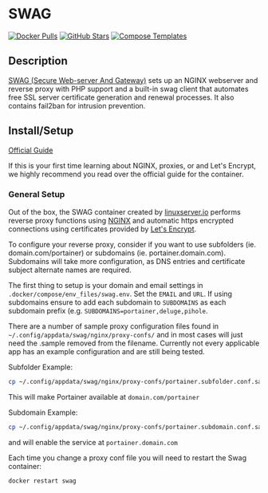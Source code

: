 # SWAG

[![Docker Pulls](https://img.shields.io/docker/pulls/linuxserver/swag?style=flat-square&color=607D8B&label=docker%20pulls&logo=docker)](https://hub.docker.com/r/linuxserver/swag)
[![GitHub Stars](https://img.shields.io/github/stars/linuxserver/docker-swag?style=flat-square&color=607D8B&label=github%20stars&logo=github)](https://github.com/linuxserver/docker-swag)
[![Compose Templates](https://img.shields.io/static/v1?style=flat-square&color=607D8B&label=compose&message=templates)](https://github.com/GhostWriters/DockSTARTer/tree/master/compose/.apps/swag)

## Description

[SWAG (Secure Web-server And Gateway)](https://github.com/linuxserver/docker-swag)
sets up an NGINX webserver and reverse proxy with PHP support and a built-in
swag client that automates free SSL server certificate generation and renewal
processes. It also contains fail2ban for intrusion prevention.

## Install/Setup

[Official Guide](https://docs.linuxserver.io/general/swag)

If this is your first time learning about NGINX, proxies, or and Let's Encrypt,
we highly recommend you read over the official guide for the container.

### General Setup

Out of the box, the SWAG container created by
[linuxserver.io](https://www.linuxserver.io/) performs reverse proxy functions
using [NGINX](https://www.nginx.com/) and automatic https encrypted connections
using certificates provided by [Let's Encrypt](https://letsencrypt.org/).

To configure your reverse proxy, consider if you want to use subfolders (ie.
domain.com/portainer) or subdomains (ie. portainer.domain.com). Subdomains will
take more configuration, as DNS entries and certificate subject alternate names
are required.

The first thing to setup is your domain and email settings in
`.docker/compose/env_files/swag.env`. Set the `EMAIL` and `URL`. If
using subdomains ensure to add each subdomain to `SUBDOMAINS` as each
subdomain prefix (e.g. `SUBDOMAINS=portainer,deluge,pihole`.

There are a number of sample proxy configuration files found in
`~/.config/appdata/swag/nginx/proxy-confs/` and in most cases will just need the
.sample removed from the filename. Currently not every applicable app has an
example configuration and are still being tested.

Subfolder Example:

```bash
cp ~/.config/appdata/swag/nginx/proxy-confs/portainer.subfolder.conf.sample ~/.config/appdata/swag/nginx/proxy-confs/portainer.subfolder.conf
```

This will make Portainer available at `domain.com/portainer`

Subdomain Example:

```bash
cp ~/.config/appdata/swag/nginx/proxy-confs/portainer.subdomain.conf.sample ~/.config/appdata/swag/nginx/proxy-confs/portainer.subdomain.conf
```

and will enable the service at `portainer.domain.com`

Each time you change a proxy conf file you will need to restart the Swag
container:

```bash
docker restart swag
```
